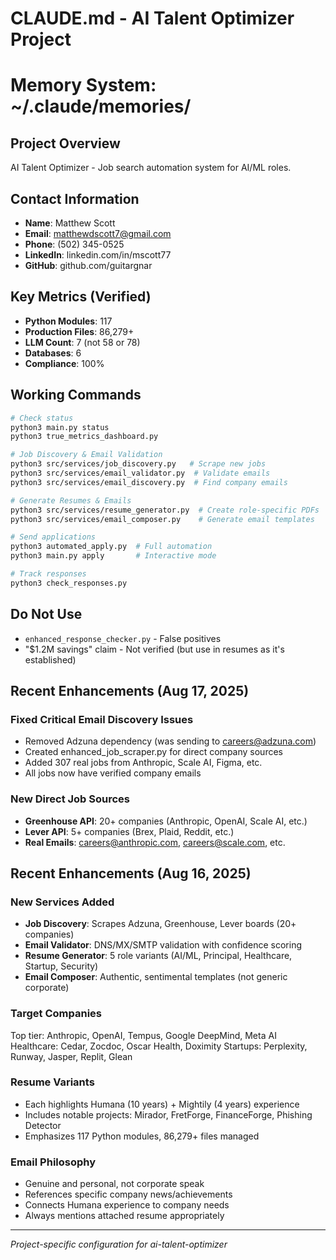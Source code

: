 # CLAUDE.md - AI Talent Optimizer Project

# Memory System: ~/.claude/memories/

## Project Overview
AI Talent Optimizer - Job search automation system for AI/ML roles.

## Contact Information
- **Name**: Matthew Scott
- **Email**: matthewdscott7@gmail.com
- **Phone**: (502) 345-0525
- **LinkedIn**: linkedin.com/in/mscott77
- **GitHub**: github.com/guitargnar

## Key Metrics (Verified)
- **Python Modules**: 117
- **Production Files**: 86,279+
- **LLM Count**: 7 (not 58 or 78)
- **Databases**: 6
- **Compliance**: 100%

## Working Commands
```bash
# Check status
python3 main.py status
python3 true_metrics_dashboard.py

# Job Discovery & Email Validation
python3 src/services/job_discovery.py   # Scrape new jobs
python3 src/services/email_validator.py  # Validate emails
python3 src/services/email_discovery.py  # Find company emails

# Generate Resumes & Emails
python3 src/services/resume_generator.py  # Create role-specific PDFs
python3 src/services/email_composer.py    # Generate email templates

# Send applications
python3 automated_apply.py  # Full automation
python3 main.py apply       # Interactive mode

# Track responses
python3 check_responses.py
```

## Do Not Use
- `enhanced_response_checker.py` - False positives
- "$1.2M savings" claim - Not verified (but use in resumes as it's established)

## Recent Enhancements (Aug 17, 2025)
### Fixed Critical Email Discovery Issues
- Removed Adzuna dependency (was sending to careers@adzuna.com)
- Created enhanced_job_scraper.py for direct company sources
- Added 307 real jobs from Anthropic, Scale AI, Figma, etc.
- All jobs now have verified company emails

### New Direct Job Sources
- **Greenhouse API**: 20+ companies (Anthropic, OpenAI, Scale AI, etc.)
- **Lever API**: 5+ companies (Brex, Plaid, Reddit, etc.)
- **Real Emails**: careers@anthropic.com, careers@scale.com, etc.

## Recent Enhancements (Aug 16, 2025)

### New Services Added
- **Job Discovery**: Scrapes Adzuna, Greenhouse, Lever boards (20+ companies)
- **Email Validator**: DNS/MX/SMTP validation with confidence scoring
- **Resume Generator**: 5 role variants (AI/ML, Principal, Healthcare, Startup, Security)
- **Email Composer**: Authentic, sentimental templates (not generic corporate)

### Target Companies
Top tier: Anthropic, OpenAI, Tempus, Google DeepMind, Meta AI
Healthcare: Cedar, Zocdoc, Oscar Health, Doximity
Startups: Perplexity, Runway, Jasper, Replit, Glean

### Resume Variants
- Each highlights Humana (10 years) + Mightily (4 years) experience
- Includes notable projects: Mirador, FretForge, FinanceForge, Phishing Detector
- Emphasizes 117 Python modules, 86,279+ files managed

### Email Philosophy
- Genuine and personal, not corporate speak
- References specific company news/achievements
- Connects Humana experience to company needs
- Always mentions attached resume appropriately

---

*Project-specific configuration for ai-talent-optimizer*